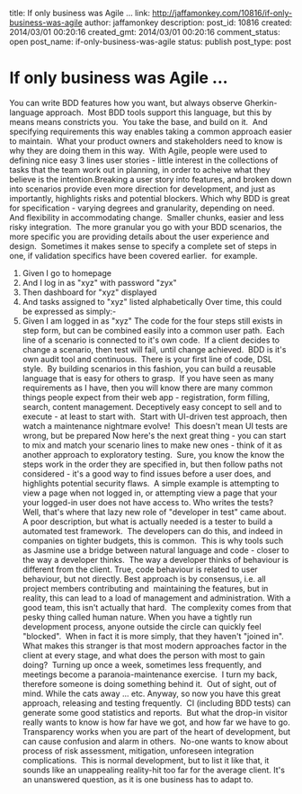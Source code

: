 title: If only business was Agile ...
link: http://jaffamonkey.com/10816/if-only-business-was-agile
author: jaffamonkey
description: 
post_id: 10816
created: 2014/03/01 00:20:16
created_gmt: 2014/03/01 00:20:16
comment_status: open
post_name: if-only-business-was-agile
status: publish
post_type: post

# If only business was Agile ...

You can write BDD features how you want, but always observe Gherkin-language approach.  Most BDD tools support this language, but this by means means constricts you.  You take the base, and build on it.  And specifying requirements this way enables taking a common approach easier to maintain.  What your product owners and stakeholders need to know is why they are doing them in this way.  With Agile, people were used to defining nice easy 3 lines user stories - little interest in the collections of tasks that the team work out in planning, in order to acheive what they believe is the intention.Breaking a user story into features, and broken down into scenarios provide even more direction for development, and just as importantly, highlights risks and potential blockers.  Which why BDD is great for specification - varying degrees and granularity, depending on need.  And flexibility in accommodating change.  Smaller chunks, easier and less risky integration.  The more granular you go with your BDD scenarios, the more specific you are providing details about the user experience and design.  Sometimes it makes sense to specify a complete set of steps in one, if validation specifics have been covered earlier.  for example. 

  1. Given I go to homepage
  2. And I log in as "xyz" with password "zyx"
  3. Then dashboard for "xyz" displayed
  4. And tasks assigned to "xyz" listed alphabetically
Over time, this could be expressed as simply:- 
  1. Given I am logged in as "xyz"
The code for the four steps still exists in step form, but can be combined easily into a common user path.  Each line of a scenario is connected to it's own code.  If a client decides to change a scenario, then test will fail, until change achieved.  BDD is it's own audit tool and continuous.  There is your first line of code, DSL style.  By building scenarios in this fashion, you can build a reusable language that is easy for others to grasp.  If you have seen as many requirements as I have, then you will know there are many common things people expect from their web app - registration, form filling, search, content management. Deceptively easy concept to sell and to execute - at least to start with.  Start with UI-driven test approach, then watch a maintenance nightmare evolve!  This doesn't mean UI tests are wrong, but be prepared Now here's the next great thing - you can start to mix and match your scenario lines to make new ones - think of it as another approach to exploratory testing.  Sure, you know the know the steps work in the order they are specified in, but then follow paths not considered - it's a good way to find issues before a user does, and highlights potential security flaws.  A simple example is attempting to view a page when not logged in, or attempting view a page that your your logged-in user does not have access to. Who writes the tests?  Well, that's where that lazy new role of "developer in test" came about.  A poor description, but what is actually needed is a tester to build a automated test framework.  The developers can do this, and indeed in companies on tighter budgets, this is common.  This is why tools such as Jasmine use a bridge between natural language and code - closer to the way a developer thinks.  The way a developer thinks of behaviour is different from the client. True, code behaviour is related to user behaviour, but not directly. Best approach is by consensus, i.e. all project members contributing and  maintaining the features, but in reality, this can lead to a load of management and administration. With a good team, this isn't actually that hard.  The complexity comes from that pesky thing called human nature. When you have a tightly run development process, anyone outside the circle can quickly feel "blocked".  When in fact it is more simply, that they haven't "joined in".  What makes this stranger is that most modern approaches factor in the client at every stage, and what does the person with most to gain doing?  Turning up once a week, sometimes less frequently, and meetings become a paranoia-maintenance exercise.  I turn my back, therefore someone is doing something behind it.  Out of sight, out of mind. While the cats away ... etc. Anyway, so now you have this great approach, releasing and testing frequently.  CI (including BDD tests) can generate some good statistics and reports.  But what the drop-in visitor really wants to know is how far have we got, and how far we have to go. Transparency works when you are part of the heart of development, but can cause confusion and alarm in others.  No-one wants to know about process of risk assessment, mitigation, unforeseen integration complications.  This is normal development, but to list it like that, it sounds like an unappealing reality-hit too far for the average client. It's an unanswered question, as it is one business has to adapt to.
